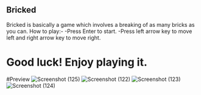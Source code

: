 ## Bricked ##
Bricked is basically a game which involves a breaking of as many bricks as you can. 
How to play:-
-Press Enter to start.
-Press left arrow key to move left and right arrow key to move right.
# Good luck! Enjoy playing it.

#Preview
![Screenshot (125)](https://user-images.githubusercontent.com/53613075/130964316-0cdee010-eca9-4a48-9539-655d8ee66ae1.png)
![Screenshot (122)](https://user-images.githubusercontent.com/53613075/130964328-8d6683a8-8357-4d66-b068-9ac97dab3be5.png)
![Screenshot (123)](https://user-images.githubusercontent.com/53613075/130964334-758389cf-d4ce-4bdb-8c4a-ebd3e95980c9.png)
![Screenshot (124)](https://user-images.githubusercontent.com/53613075/130964337-7af50518-a484-47eb-84bf-00f3555ce57b.png)

